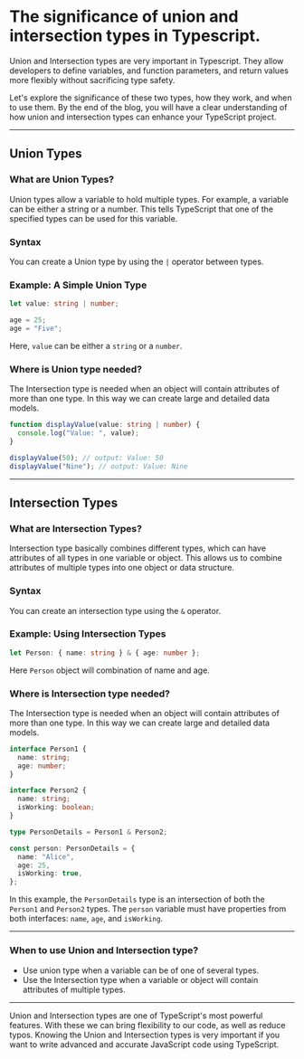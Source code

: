 # The significance of union and intersection types in Typescript.

Union and Intersection types are very important in Typescript. They allow developers to define variables, and function parameters, and return values more flexibly without sacrificing type safety.

Let's explore the significance of these two types, how they work, and when to use them. By the end of the blog, you will have a clear understanding of how union and intersection types can enhance your TypeScript project.

---

## Union Types

### What are Union Types?

Union types allow a variable to hold multiple types. For example, a variable can be either a string or a number. This tells TypeScript that one of the specified types can be used for this variable.

### Syntax

You can create a Union type by using the `|` operator between types.

### Example: A Simple Union Type

```typescript
let value: string | number;

age = 25;
age = "Five";
```

Here, `value` can be either a `string` or a `number`.

### Where is Union type needed?

The Intersection type is needed when an object will contain attributes of more than one type. In this way we can create large and detailed data models.

```typescript
function displayValue(value: string | number) {
  console.log("Value: ", value);
}

displayValue(50); // output: Value: 50
displayValue("Nine"); // output: Value: Nine
```

---

## Intersection Types

### What are Intersection Types?

Intersection type basically combines different types, which can have attributes of all types in one variable or object. This allows us to combine attributes of multiple types into one object or data structure.

### Syntax

You can create an intersection type using the `&` operator.

### Example: Using Intersection Types

```typescript
let Person: { name: string } & { age: number };
```

Here `Person` object will combination of name and age.

### Where is Intersection type needed?

The Intersection type is needed when an object will contain attributes of more than one type. In this way we can create large and detailed data models.

```typescript
interface Person1 {
  name: string;
  age: number;
}

interface Person2 {
  name: string;
  isWorking: boolean;
}

type PersonDetails = Person1 & Person2;

const person: PersonDetails = {
  name: "Alice",
  age: 25,
  isWorking: true,
};
```

In this example, the `PersonDetails` type is an intersection of both the `Person1` and `Person2` types. The `person` variable must have properties from both interfaces: `name`, `age`, and `isWorking`.

---

### When to use Union and Intersection type?

- Use union type when a variable can be of one of several types.
- Use the Intersection type when a variable or object will contain attributes of multiple types.

---

Union and Intersection types are one of TypeScript's most powerful features. With these we can bring flexibility to our code, as well as reduce typos. Knowing the Union and Intersection types is very important if you want to write advanced and accurate JavaScript code using TypeScript.
